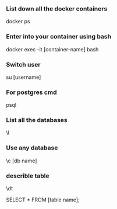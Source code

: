 ### List down all the docker containers
docker ps

### Enter into your container using bash
docker exec -it [container-name] bash

### Switch user
su [username]

### For postgres cmd
psql

### List all the databases
\l

### Use any database
\c [db name]

### describle table
\dt

SELECT * FROM [table name];